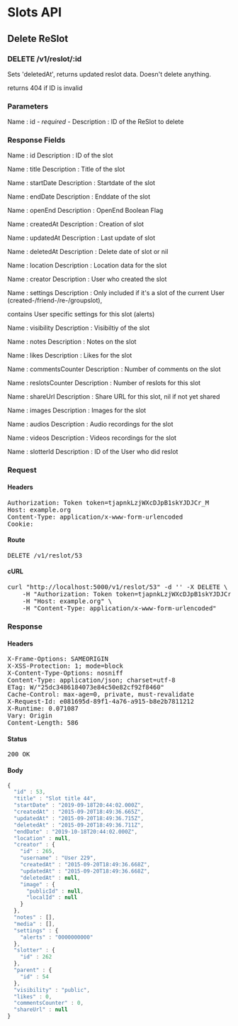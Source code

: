 # Slots API

## Delete ReSlot

### DELETE /v1/reslot/:id

Sets &#39;deletedAt&#39;, returns updated reslot data. Doesn&#39;t delete anything.

returns 404 if ID is invalid

### Parameters

Name : id *- required -*
Description : ID of the ReSlot to delete


### Response Fields

Name : id
Description : ID of the slot

Name : title
Description : Title of the slot

Name : startDate
Description : Startdate of the slot

Name : endDate
Description : Enddate of the slot

Name : openEnd
Description : OpenEnd Boolean Flag

Name : createdAt
Description : Creation of slot

Name : updatedAt
Description : Last update of slot

Name : deletedAt
Description : Delete date of slot or nil

Name : location
Description : Location data for the slot

Name : creator
Description : User who created the slot

Name : settings
Description : Only included if it&#39;s a slot of the current User (created-/friend-/re-/groupslot),

contains User specific settings for this slot (alerts)

Name : visibility
Description : Visibiltiy of the slot

Name : notes
Description : Notes on the slot

Name : likes
Description : Likes for the slot

Name : commentsCounter
Description : Number of comments on the slot

Name : reslotsCounter
Description : Number of reslots for this slot

Name : shareUrl
Description : Share URL for this slot, nil if not yet shared

Name : images
Description : Images for the slot

Name : audios
Description : Audio recordings for the slot

Name : videos
Description : Videos recordings for the slot

Name : slotterId
Description : ID of the User who did reslot

### Request

#### Headers

<pre>Authorization: Token token=tjapnkLzjWXcDJpB1skYJDJCr_M
Host: example.org
Content-Type: application/x-www-form-urlencoded
Cookie: </pre>

#### Route

<pre>DELETE /v1/reslot/53</pre>

#### cURL

<pre class="request">curl &quot;http://localhost:5000/v1/reslot/53&quot; -d &#39;&#39; -X DELETE \
	-H &quot;Authorization: Token token=tjapnkLzjWXcDJpB1skYJDJCr_M&quot; \
	-H &quot;Host: example.org&quot; \
	-H &quot;Content-Type: application/x-www-form-urlencoded&quot;</pre>

### Response

#### Headers

<pre>X-Frame-Options: SAMEORIGIN
X-XSS-Protection: 1; mode=block
X-Content-Type-Options: nosniff
Content-Type: application/json; charset=utf-8
ETag: W/&quot;25dc3486184073e84c50e82cf92f8460&quot;
Cache-Control: max-age=0, private, must-revalidate
X-Request-Id: e081695d-89f1-4a76-a915-b8e2b7811212
X-Runtime: 0.071087
Vary: Origin
Content-Length: 586</pre>

#### Status

<pre>200 OK</pre>

#### Body

```javascript
{
  "id" : 53,
  "title" : "Slot title 44",
  "startDate" : "2019-09-18T20:44:02.000Z",
  "createdAt" : "2015-09-20T18:49:36.665Z",
  "updatedAt" : "2015-09-20T18:49:36.715Z",
  "deletedAt" : "2015-09-20T18:49:36.711Z",
  "endDate" : "2019-10-18T20:44:02.000Z",
  "location" : null,
  "creator" : {
    "id" : 265,
    "username" : "User 229",
    "createdAt" : "2015-09-20T18:49:36.668Z",
    "updatedAt" : "2015-09-20T18:49:36.668Z",
    "deletedAt" : null,
    "image" : {
      "publicId" : null,
      "localId" : null
    }
  },
  "notes" : [],
  "media" : [],
  "settings" : {
    "alerts" : "0000000000"
  },
  "slotter" : {
    "id" : 262
  },
  "parent" : {
    "id" : 54
  },
  "visibility" : "public",
  "likes" : 0,
  "commentsCounter" : 0,
  "shareUrl" : null
}
```
